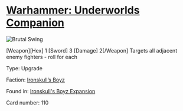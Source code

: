 # [Warhammer: Underworlds Companion](https://guidokessels.github.io/wh-underworlds)

  

![Brutal Swing](https://warhammerunderworlds.com/wp-content/uploads/sites/6/2017/12/110_ENG-Brutal-Swing.png)

[Weapon][Hex] 1 [Sword] 3 [Damage] 2[/Weapon] Targets all adjacent enemy fighters - roll for each

Type: Upgrade

Faction: [Ironskull’s Boyz](https://guidokessels.github.io/wh-underworlds/factions/ironskulls-boyz)

Found in: [Ironskull's Boyz Expansion](https://guidokessels.github.io/wh-underworlds/locations/ironskulls-boyz-expansion)

Card number: 110
